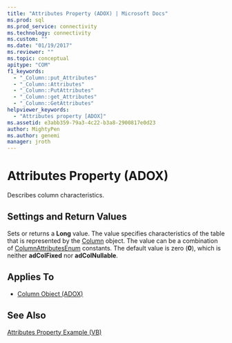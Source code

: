 ```yaml
---
title: "Attributes Property (ADOX) | Microsoft Docs"
ms.prod: sql
ms.prod_service: connectivity
ms.technology: connectivity
ms.custom: ""
ms.date: "01/19/2017"
ms.reviewer: ""
ms.topic: conceptual
apitype: "COM"
f1_keywords: 
  - "_Column::put_Attributes"
  - "_Column::Attributes"
  - "_Column::PutAttributes"
  - "_Column::get_Attributes"
  - "_Column::GetAttributes"
helpviewer_keywords: 
  - "Attributes property [ADOX]"
ms.assetid: e3abb359-79a3-4c22-b3a8-2900817e0d23
author: MightyPen
ms.author: genemi
manager: jroth
---
```

# Attributes Property (ADOX)
Describes column characteristics.  
  
## Settings and Return Values  
 Sets or returns a **Long** value. The value specifies characteristics of the table that is represented by the [Column](../../../ado/reference/adox-api/column-object-adox.md) object. The value can be a combination of [ColumnAttributesEnum](../../../ado/reference/adox-api/columnattributesenum.md) constants. The default value is zero (**0**), which is neither **adColFixed** nor **adColNullable**.  
  
## Applies To  
  
- [Column Object (ADOX)](../../../ado/reference/adox-api/column-object-adox.md)  
  
## See Also  
 [Attributes Property Example (VB)](../../../ado/reference/adox-api/attributes-property-example-vb.md)
